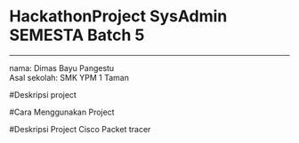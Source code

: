 # HackathonProject SysAdmin SEMESTA Batch 5
-------------------------------------------------
nama: Dimas Bayu Pangestu <br>
Asal sekolah: SMK YPM 1 Taman

#Deskripsi project <br>

#Cara Menggunakan Project <br>

#Deskripsi Project Cisco Packet tracer<br>
